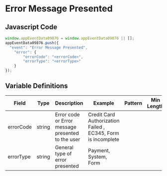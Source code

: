 # Error Message Presented

### 

## Javascript Code
```js
window.appEventData09876 = window.appEventData09876 || [];
appEventData09876.push({
  "event": "Error Message Presented",
    "error": {
        "errorCode": "<errorCode>",
        "errorType": "<errorType>"
    }
});
```

## Variable Definitions

|Field|Type|Description|Example|Pattern|Min Length|Max Length|Minimum|Maximum|Multiple Of|
| --- | --- | --- | --- | --- | --- | --- | --- | --- | --- |
|errorCode|string|Error code or Error message presented to the user|Credit Card Authorization Failed , EC345, Form is incomplete|||||||
|errorType|string|General type of error presented|Payment, System, Form|||||||



